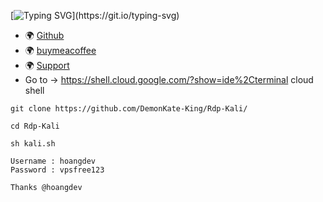 [![Typing SVG](https://readme-typing-svg.herokuapp.com?size=30&color=7100F7&height=60&lines=!+Script+Free+Rdp+Kali+Lunix+!)](https://git.io/typing-svg)
* 🌍 [Github](https://github.com/DemonKate-King)
* 🌍 [buymeacoffee](https://www.buymeacoffee.com/HoangDeveloper)
* 🌍 [Support](https://zalo.me/g/qveqns906)
* Go to -> https://shell.cloud.google.com/?show=ide%2Cterminal cloud shell
```
git clone https://github.com/DemonKate-King/Rdp-Kali/
```
```
cd Rdp-Kali
```
```
sh kali.sh
```
```
Username : hoangdev
Password : vpsfree123
```
```
Thanks @hoangdev
```
